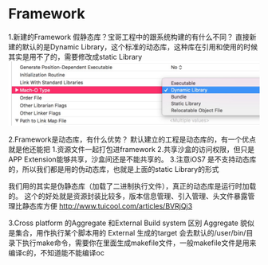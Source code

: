 # Framework

1.新建的Framework 假静态库？宝哥工程中的跟系统构建的有什么不同？
直接新建的默认的是Dynamic Library，这个标准的动态库，这种库在引用和使用的时候其实是用不了的，需要修改成static Library
![](media/15153927360597.jpg)


2.Framework是动态库，有什么优势？
默认建立的工程是动态库的，有一个优点就是他还能把
1.资源文件一起打包进framework 
2.共享沙盒的访问权限，但只是APP Extension能够共享，沙盒间还是不能共享的。
3.注意iOS7 是不支持动态库的，所以我们都是用的伪动态库，也就是上面的static Library的形式

我们用的其实是伪静态库（加载了二进制执行文件），真正的动态库是运行时加载的。
这个的好处就是资源封装比较多，版本信息管理、引入管理、头文件暴露管理比静态库方便
http://www.tuicool.com/articles/BVRjQj3

3.Cross platform 的Aggregate 和External Build system 区别
Aggregate 貌似是集合，用作执行某个脚本用的
External  生成的target 会去默认的/user/bin/目录下执行make命令，需要你在里面生成makefile文件，一般makefile文件是用来编译c的，不知道能不能编译oc


